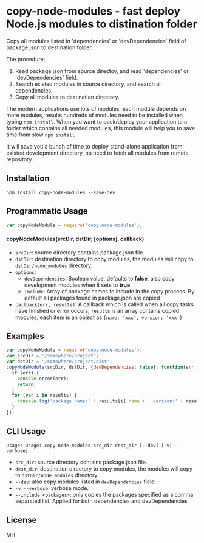 # copy-node-modules - fast deploy Node.js modules to distination folder
Copy all modules listed in 'dependencies' or 'devDependencies' field of package.json to destination folder. 

The procedure:

1. Read package.json from source directoy, and read 'dependencies' or 'devDependencies' field.
2. Search existed modules in source directory, and search all dependencies.
3. Copy all modules to destination directory.

The modern applications use lots of modules, each module depends on more modules, results hundreds of modules need to be installed when typing `npm install`. When you want to pack/deploy your application to a folder which contains all needed modules, this module will help you to save time from slow `npm install`

It will save you a bunch of time to deploy stand-alone application from existed development directory, no need to fetch all modules from remote repository.

## Installation
    npm install copy-node-modules --save-dev

## Programmatic Usage
```javascript
var copyNodeModule = require('copy-node-modules');
```
#### copyNodeModules(srcDir, dstDir, [options], callback)
* `srcDir`: source directory contains package.json file.
* `dstDir`: destination directory to copy modules, the modules will copy to `dstDir/node_modules` directory.
* `options`:
  * `devDependencies`: Boolean value, defaults to **false**, also copy development modules when it sets to **true**
  * `include`: Array of package names to include in the copy process. By default all packages found in package.json are copied
* `callback(err, results)`: A callback which is called when all copy tasks have finished or error occurs, `results` is an array contains copied modules, each item is an object as `{name: 'xxx', version: 'xxx'}`

## Examples
```javascript
var copyNodeModule = require('copy-node-modules');
var srcDir = '/somewhere/project';
var dstDir = '/somewhere/project/dist';
copyNodeModule(srcDir, dstDir, {devDependencies: false}, function(err, results) {
  if (err) {
    console.error(err);
    return;
  }
  for (var i in results) {
    console.log('package name:' + results[i].name + ' version:' + results[i].version);
  }
});
```

## CLI Usage
    Usage: Usage: copy-node-modules src_dir dest_dir [--dev] [-v|--verbose]
* `src_dir`: source directory contains package.json file.
* `dest_dir`: destination directory to copy modules, the modules will copy to `dstDir/node_modules` directory.
* `--dev`: also copy modules listed in `devDependencies` field.
* `-v|--verbose`: verbose mode.
* `--include <packages>`: only copies the packages specified as a comma separated list. Applied for both dependencies and devDependencies

## License
MIT
